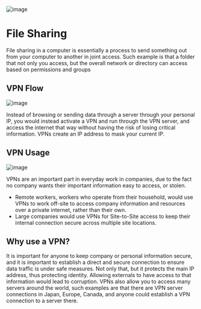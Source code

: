 ![image](https://github.com/achann297/file-shares/assets/162517715/8486a759-d176-4069-a135-0e41ab629029)


<h1>File Sharing</h1>
File sharing in a computer is essentially a process to send something out from your computer to another in joint access. Such example is that a folder that not only you access, but the overall network or directory can access based on permissions and groups

<h2>VPN Flow </h2>

![image](https://github.com/achann297/vpn-usage/assets/162517715/86a88d6b-dd9f-452a-966b-49f9137e952f)

Instead of browsing or sending data through a server through your personal IP, you would instead activate a VPN and run through the VPN server, and access the internet that way without having the risk of losing critical information. VPNs create an IP address to mask your current IP.


<h2>VPN Usage</h2>

![image](https://github.com/achann297/vpn-usage/assets/162517715/198fc410-271a-4d1e-8609-64d02666840f)

VPNs are an important part in everyday work in companies, due to the fact no company wants their important information easy to access, or stolen.
- Remote workers, workers who operate from their household, would use VPNs to work off-site to access company information and resources over a private internet, rather than their own.
- Large companies would use VPNs for Site-to-Site access to keep their internal connection secure across multiple site locations.


<h2>Why use a VPN?</h2>

<p>
It is important for anyone to keep company or personal information secure, and it is important to establish a direct and secure connection to ensure data traffic is under safe measures. Not only that, but it protects the main IP address, thus protecting identity. Allowing externals to have access to that information would lead to corruption. VPNs also allow you to access many servers around the world, such examples are that there are VPN server connections in Japan, Europe, Canada, and anyone could establish a VPN connection to a server there.
